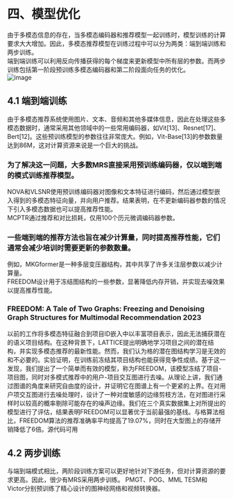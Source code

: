 # 四、模型优化
由于多模态信息的存在，当多模态编码器和推荐模型一起训练时，模型训练的计算要求大大增加。因此，多模态推荐模型在训练过程中可以分为两类：端到端训练和两步训练。  
端到端训练可以利用反向传播获得的每个梯度来更新模型中所有层的参数。而两步训练包括第一阶段预训练多模态编码器和第二阶段面向任务的优化。  
![image](https://github.com/NanGongNingYi/Multimodal-Recommendation-Papers/assets/61775768/24daeafc-0aff-44d4-bf3c-601fa216034b)  

## 4.1 端到端训练
由于多模态推荐系统使用图片、文本、音频和其他多媒体信息，因此在处理这些多模态数据时，通常采用其他领域中的一些常用编码器，如Vit[13]、Resnet[17]、Bert[12]。这些预训练模型的参数往往非常庞大。例如，Vit-Base[13]的参数数量达到86M，这对计算资源来说是一个巨大的挑战。  
### 为了解决这一问题，大多数MRS直接采用预训练编码器，仅以端到端的模式训练推荐模型。  
NOVA和VLSNR使用预训练编码器对图像和文本特征进行编码，然后通过模型嵌入得到的多模态特征向量，并向用户推荐。结果表明，在不更新编码器参数的情况下引入多模态数据也可以提高推荐性能。  
MCPTR通过推荐和对比损耗，仅用100个历元微调编码器参数。  

### 一些端到端的推荐方法也旨在减少计算量，同时提高推荐性能，它们通常会减少培训时需要更新的参数数量。
例如，MKGformer是一种多层变压器结构，其中共享了许多关注层参数以减少计算量。  
FREEDOM设计用于冻结图结构的一些参数，显著降低内存开销，并实现去噪效果以提高推荐性能。  

### FREEDOM: A Tale of Two Graphs: Freezing and Denoising Graph Structures for Multimodal Recommendation 2023
以前的工作将多模态特征融合到项目ID嵌入中以丰富项目表示，因此无法捕获潜在的语义项目结构。在这种背景下，LATTICE提出明确地学习项目之间的潜在结构，并实现多模态推荐的最新性能。然而，我们认为格的潜在图结构学习是无效的和不必要的。实验证明，在训练前冻结其项目结构也能获得竞争性成绩。基于这一发现，我们提出了一个简单而有效的模型，称为FREEDOM，该模型冻结了项目-项目图，同时对多模式推荐中的用户-项目交互图进行去噪。从理论上讲，我们通过图谱的角度来研究自由度的设计，并证明它在图谱上有一个更紧的上界。在对用户项交互图进行去噪处理时，设计了一种对度敏感的边缘剪枝方法，在对图进行采样时以较高的概率剔除可能存在的噪声边缘。我们在三个真实数据集上对所提出的模型进行了评估，结果表明FREEDOM可以显著优于当前最强的基线。与格算法相比，FREEDOM算法的推荐准确率平均提高了19.07%，同时在大型图上的存储开销降低了6倍。源代码可用





## 4.2 两步训练
与端到端模式相比，两阶段训练方案可以更好地针对下游任务，但对计算资源的要求更高。因此，很少有MRS采用两步训练。
PMGT、POG、MML
TESM和 Victor分别预训练了精心设计的图神经网络和视频转换器。
